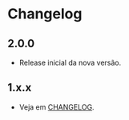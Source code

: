 # Changelog

## 2.0.0

* Release inicial da nova versão.

## 1.x.x

* Veja em [CHANGELOG](https://github.com/piggly-dev/php-pix/blob/v1.x.x/CHANGELOG.md).